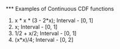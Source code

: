 *** Examples of Continuous CDF functions

1. x * x * (3 - 2*x); Interval - [0, 1]
2. x; Interval - [0, 1]
3. 1/2 + x/2; Interval - [0, 1]
4. (x*x)/4; Interval - [0, 2]

